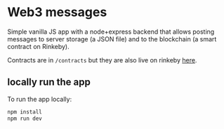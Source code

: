 # Web3 messages

Simple vanilla JS app with a node+express backend that allows posting messages to server storage (a JSON file) and to the blockchain (a smart contract on Rinkeby).

Contracts are in `/contracts` but they are also live on rinkeby [here](https://rinkeby.etherscan.io/address/0x8d39da7823d0bec131ed7cd84f29fb1ec6f96269#code).

## locally run the app

To run the app locally:

```bash
npm install
npm run dev
```
